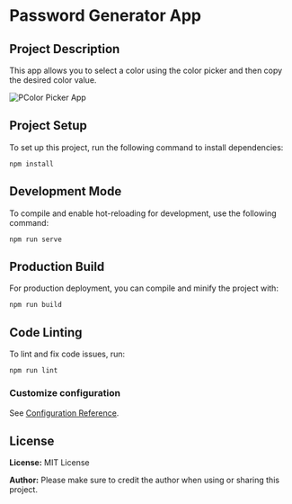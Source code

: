 # Password Generator App
## Project Description
This app allows you to select a color using the color picker and then copy the desired color value.

![PColor Picker App](https://i.imgur.com/qY3tURk.png)

## Project Setup
To set up this project, run the following command to install dependencies:

```
npm install
```

## Development Mode
To compile and enable hot-reloading for development, use the following command:

```
npm run serve
```

## Production Build
For production deployment, you can compile and minify the project with:

```
npm run build
```

## Code Linting
To lint and fix code issues, run:

```
npm run lint
```

### Customize configuration
See [Configuration Reference](https://cli.vuejs.org/config/).

## License
**License:** MIT License

**Author:** Please make sure to credit the author when using or sharing this project.